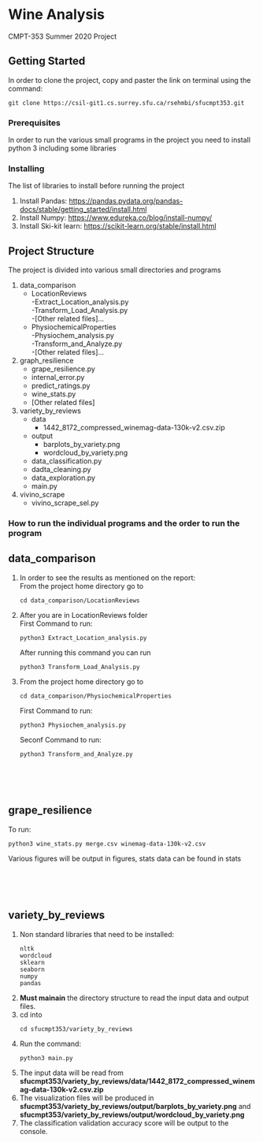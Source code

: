 # Wine Analysis

CMPT-353 Summer 2020 Project

## Getting Started

In order to clone the project, copy and paster the link on terminal using the command:<br />
```
git clone https://csil-git1.cs.surrey.sfu.ca/rsehmbi/sfucmpt353.git
```
### Prerequisites

In order to run the various small programs in the project you need to install python 3 including some libraries


### Installing

The list of libraries to install before running the project

1. Install Pandas: https://pandas.pydata.org/pandas-docs/stable/getting_started/install.html <br />
2. Install Numpy: https://www.edureka.co/blog/install-numpy/
3. Install Ski-kit learn: https://scikit-learn.org/stable/install.html


## Project Structure
The project is divided into various small directories and programs

1. data_comparison
    <br />
    - LocationReviews <br />
                    -Extract_Location_analysis.py <br />
                    -Transform_Load_Analysis.py <br />
                    -[Other related files]... <br />
    - PhysiochemicalProperties <br />
                    -Physiochem_analysis.py <br />
                    -Transform_and_Analyze.py <br />
                    -[Other related files]... <br />
2. graph_resilience
    <br />
    - grape_resilience.py <br />
    - internal_error.py<br />
    - predict_ratings.py<br />
    - wine_stats.py<br />
    - [Other related files]
3. variety_by_reviews
   - data
      - 1442_8172_compressed_winemag-data-130k-v2.csv.zip
   - output
      - barplots_by_variety.png
      - wordcloud_by_variety.png
   - data_classification.py
   - dadta_cleaning.py
   - data_exploration.py
   - main.py
4. vivino_scrape
   - vivino_scrape_sel.py


### How to run the individual programs and the order to run the program

## data_comparison
1. In order to see the results as mentioned on the report: <br />
   From the project home directory go to
   ```
   cd data_comparison/LocationReviews
   ```
2. After you are in LocationReviews folder <br />
   First Command to run:
   ```
   python3 Extract_Location_analysis.py
   ```
   After running this command you can run
   ```
   python3 Transform_Load_Analysis.py
   ```
3. From the project home directory go to
   ```
   cd data_comparison/PhysiochemicalProperties
   ```
   First Command to run:
   ```
   python3 Physiochem_analysis.py
   ```
   Seconf Command to run:
   ```
   python3 Transform_and_Analyze.py
   ```

<br /><br /><br />
##  grape_resilience
To run:
```
python3 wine_stats.py merge.csv winemag-data-130k-v2.csv
```
Various figures will be output in figures, stats data can be found in stats

<br /><br /><br />
## variety_by_reviews
1. Non standard libraries that need to be installed:
   ```
   nltk
   wordcloud
   sklearn
   seaborn
   numpy
   pandas
   ```
2. **Must mainain** the directory structure to read the input data and output files.
3. cd into
   ```
   cd sfucmpt353/variety_by_reviews
   ```
4. Run the command:
   ```
   python3 main.py
   ```
5. The input data will be read from <br />**sfucmpt353/variety_by_reviews/data/1442_8172_compressed_winemag-data-130k-v2.csv.zip**
6. The visualization files will be produced in <br /> **sfucmpt353/variety_by_reviews/output/barplots_by_variety.png**
and **sfucmpt353/variety_by_reviews/output/wordcloud_by_variety.png**
7. The classification validation accuracy score will be output to the console.